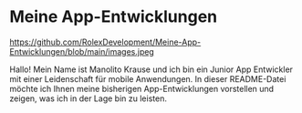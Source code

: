 # Meine App-Entwicklungen


https://github.com/RolexDevelopment/Meine-App-Entwicklungen/blob/main/images.jpeg

Hallo! 
Mein Name ist Manolito Krause und ich bin ein Junior App Entwickler mit einer Leidenschaft für mobile Anwendungen. 
In dieser README-Datei möchte ich Ihnen meine bisherigen App-Entwicklungen vorstellen und zeigen, was ich in der Lage bin zu leisten.
